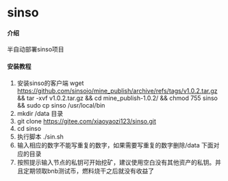 # sinso

#### 介绍
半自动部署sinso项目

#### 安装教程

1.  安装sinso的客户端
    wget https://github.com/sinsoio/mine_publish/archive/refs/tags/v1.0.2.tar.gz
    &&    tar -xvf v1.0.2.tar.gz
    &&    cd mine_publish-1.0.2/ && chmod 755 sinso && sudo cp sinso /usr/local/bin
2.  mkdir /data 目录
3.  git clone https://gitee.com/xiaoyaozi123/sinso.git
4.  cd sinso
5.  执行脚本 ./sin.sh
6.  输入相应的数字不能写重复的数字，如果需要写重复的数字删除/data 下面对应的目录
7.  按照提示输入节点的私钥可开始挖矿，建议使用空白没有其他资产的私钥。并且定期领取bnb测试币，燃料烧干之后就没有收益了
